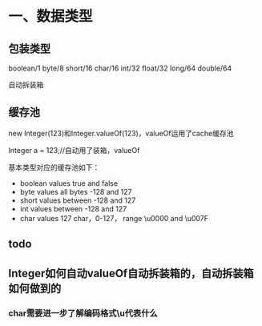 # 一、数据类型

## 包装类型

boolean/1
byte/8
short/16
char/16
int/32
float/32
long/64
double/64

自动拆装箱

## 缓存池

new Integer(123)和Integer.valueOf(123)，valueOf运用了cache缓存池

Integer a = 123;//自动用了装箱，valueOf

基本类型对应的缓存池如下：
- boolean values true and false
- byte values all bytes -128 and 127
- short values between -128 and 127
- int values between -128 and 127
- char values 127 char，0-127， range \u0000 and \u007F

## todo
## Integer如何自动valueOf自动拆装箱的，自动拆装箱如何做到的
### char需要进一步了解编码格式\u代表什么
